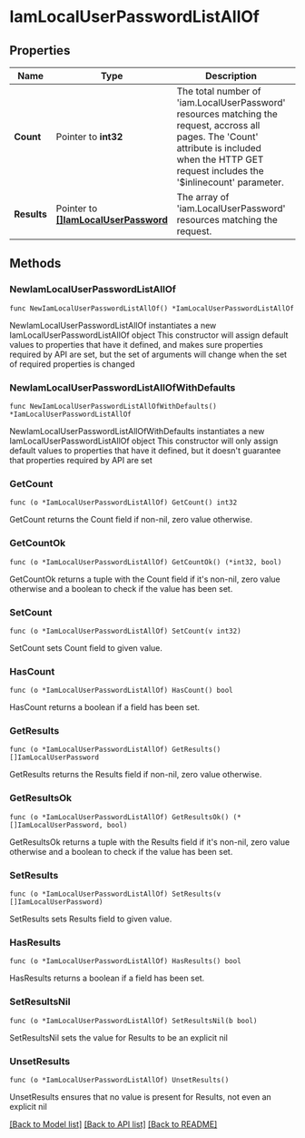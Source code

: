 # IamLocalUserPasswordListAllOf

## Properties

Name | Type | Description | Notes
------------ | ------------- | ------------- | -------------
**Count** | Pointer to **int32** | The total number of &#39;iam.LocalUserPassword&#39; resources matching the request, accross all pages. The &#39;Count&#39; attribute is included when the HTTP GET request includes the &#39;$inlinecount&#39; parameter. | [optional] 
**Results** | Pointer to [**[]IamLocalUserPassword**](IamLocalUserPassword.md) | The array of &#39;iam.LocalUserPassword&#39; resources matching the request. | [optional] 

## Methods

### NewIamLocalUserPasswordListAllOf

`func NewIamLocalUserPasswordListAllOf() *IamLocalUserPasswordListAllOf`

NewIamLocalUserPasswordListAllOf instantiates a new IamLocalUserPasswordListAllOf object
This constructor will assign default values to properties that have it defined,
and makes sure properties required by API are set, but the set of arguments
will change when the set of required properties is changed

### NewIamLocalUserPasswordListAllOfWithDefaults

`func NewIamLocalUserPasswordListAllOfWithDefaults() *IamLocalUserPasswordListAllOf`

NewIamLocalUserPasswordListAllOfWithDefaults instantiates a new IamLocalUserPasswordListAllOf object
This constructor will only assign default values to properties that have it defined,
but it doesn't guarantee that properties required by API are set

### GetCount

`func (o *IamLocalUserPasswordListAllOf) GetCount() int32`

GetCount returns the Count field if non-nil, zero value otherwise.

### GetCountOk

`func (o *IamLocalUserPasswordListAllOf) GetCountOk() (*int32, bool)`

GetCountOk returns a tuple with the Count field if it's non-nil, zero value otherwise
and a boolean to check if the value has been set.

### SetCount

`func (o *IamLocalUserPasswordListAllOf) SetCount(v int32)`

SetCount sets Count field to given value.

### HasCount

`func (o *IamLocalUserPasswordListAllOf) HasCount() bool`

HasCount returns a boolean if a field has been set.

### GetResults

`func (o *IamLocalUserPasswordListAllOf) GetResults() []IamLocalUserPassword`

GetResults returns the Results field if non-nil, zero value otherwise.

### GetResultsOk

`func (o *IamLocalUserPasswordListAllOf) GetResultsOk() (*[]IamLocalUserPassword, bool)`

GetResultsOk returns a tuple with the Results field if it's non-nil, zero value otherwise
and a boolean to check if the value has been set.

### SetResults

`func (o *IamLocalUserPasswordListAllOf) SetResults(v []IamLocalUserPassword)`

SetResults sets Results field to given value.

### HasResults

`func (o *IamLocalUserPasswordListAllOf) HasResults() bool`

HasResults returns a boolean if a field has been set.

### SetResultsNil

`func (o *IamLocalUserPasswordListAllOf) SetResultsNil(b bool)`

 SetResultsNil sets the value for Results to be an explicit nil

### UnsetResults
`func (o *IamLocalUserPasswordListAllOf) UnsetResults()`

UnsetResults ensures that no value is present for Results, not even an explicit nil

[[Back to Model list]](../README.md#documentation-for-models) [[Back to API list]](../README.md#documentation-for-api-endpoints) [[Back to README]](../README.md)


